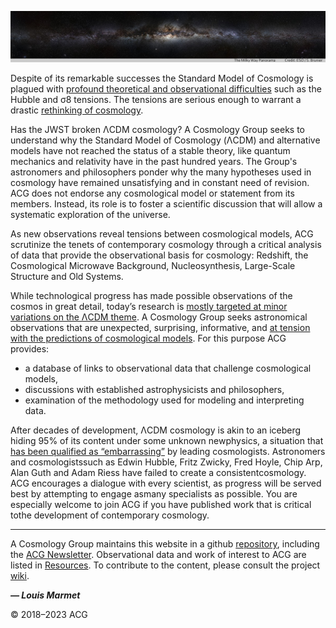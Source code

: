 ![header.jpg](assets/header.jpg)

Despite of its remarkable successes the Standard Model of Cosmology is plagued with [profound theoretical and observational difficulties](https://arxiv.org/abs/2105.05208) such as the Hubble and σ8 tensions. The tensions are serious enough to warrant a drastic [rethinking of cosmology](https://www.google.com/search?q=%22rethinking+cosmology%22).

Has the JWST broken ΛCDM cosmology? A Cosmology Group seeks to understand why the Standard Model of Cosmology (ΛCDM) and alternative models have not reached the status of a stable theory, like quantum mechanics and relativity have in the past hundred years. The Group's astronomers and philosophers ponder why the many hypotheses used in cosmology have remained unsatisfying and in constant need of revision. ACG does not endorse any cosmological model or statement from its members. Instead, its role is to foster a scientific discussion that will allow a systematic exploration of the universe.

As new observations reveal tensions between cosmological models, ACG scrutinize the tenets of contemporary cosmology through a critical analysis of data that provide the observational basis for cosmology: Redshift, the Cosmological Microwave Background, Nucleosynthesis, Large-Scale Structure and Old Systems.

While technological progress has made possible observations of the cosmos in great detail, today’s research is [mostly targeted at minor variations on the ΛCDM theme](./media/open-letter-on-cosmology.md). A Cosmology Group seeks astronomical observations that are unexpected, surprising, informative, and [at tension with the predictions of cosmological models](./resources/tension-with-models.md). For this purpose ACG provides:

- a database of links to observational data that challenge cosmological models,
- discussions with established astrophysicists and philosophers,
- examination of the methodology used for modeling and interpreting data.

After decades of development, ΛCDM cosmology is akin to an iceberg hiding 95% of its content under some unknown newphysics, a situation that [has been qualified as “embarrassing”](https://cosmosandhistory.org/index.php/journal/article/view/161) by leading cosmologists. Astronomers and cosmologistssuch as Edwin Hubble, Fritz Zwicky, Fred Hoyle, Chip Arp, Alan Guth and Adam Riess have failed to create a consistentcosmology. ACG encourages a dialogue with every scientist, as progress will be served best by attempting to engage asmany specialists as possible. You are especially welcome to join ACG if you have published work that is critical tothe development of contemporary cosmology.

---

A Cosmology Group maintains this website in a github [repository](https://github.com/a-cosmology-group/acg/), including the [ACG Newsletter](https://github.com/a-cosmology-group/acg/newsletter). Observational data and work of interest to ACG are listed in [Resources](https://github.com/a-cosmology-group/acg/resources). To contribute to the content, please consult the project [wiki](https://github.com/a-cosmology-group/acg/wiki).

_**— Louis Marmet**_

© 2018–2023 ACG
